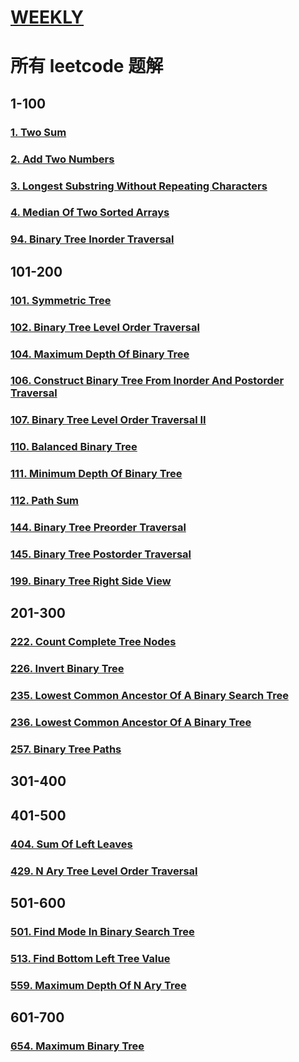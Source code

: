 # [WEEKLY](../weekly/README.md)

# 所有 leetcode 题解

## 1-100

### [1. Two Sum](./1-100/1-two-sum.md)

### [2. Add Two Numbers](./1-100/2-add-two-numbers.md)

### [3. Longest Substring Without Repeating Characters](./1-100/3-longest-substring-without-repeating-characters.md)

### [4. Median Of Two Sorted Arrays](./1-100/4-median-of-two-sorted-arrays.md)

### [94. Binary Tree Inorder Traversal](./1-100/94-binary-tree-inorder-traversal.md)

## 101-200

### [101. Symmetric Tree](./101-200/101-symmetric-tree.md)

### [102. Binary Tree Level Order Traversal](./101-200/102-binary-tree-level-order-traversal.md)

### [104. Maximum Depth Of Binary Tree](./101-200/104-maximum-depth-of-binary-tree.md)

### [106. Construct Binary Tree From Inorder And Postorder Traversal](./101-200/106-construct-binary-tree-from-inorder-and-postorder-traversal.md)

### [107. Binary Tree Level Order Traversal II](./101-200/107-binary-tree-level-order-traversal-II.md)

### [110. Balanced Binary Tree](./101-200/110-balanced-binary-tree.md)

### [111. Minimum Depth Of Binary Tree](./101-200/111-minimum-depth-of-binary-tree.md)

### [112. Path Sum](./101-200/112-path-sum.md)

### [144. Binary Tree Preorder Traversal](./101-200/144-binary-tree-preorder-traversal.md)

### [145. Binary Tree Postorder Traversal](./101-200/145-binary-tree-postorder-traversal.md)

### [199. Binary Tree Right Side View](./101-200/199-binary-tree-right-side-view.md)

## 201-300

### [222. Count Complete Tree Nodes](./201-300/222-count-complete-tree-nodes.md)

### [226. Invert Binary Tree](./201-300/226-invert-binary-tree.md)

### [235. Lowest Common Ancestor Of A Binary Search Tree](./201-300/235-lowest-common-ancestor-of-a-binary-search-tree.md)

### [236. Lowest Common Ancestor Of A Binary Tree](./201-300/236-lowest-common-ancestor-of-a-binary-tree.md)

### [257. Binary Tree Paths](./201-300/257-binary-tree-paths.md)

## 301-400

## 401-500

### [404. Sum Of Left Leaves](./401-500/404-sum-of-left-leaves.md)

### [429. N Ary Tree Level Order Traversal](./401-500/429-N-ary-tree-level-order-traversal.md)

## 501-600

### [501. Find Mode In Binary Search Tree](./501-600/501-find-mode-in-binary-search-tree.md)

### [513. Find Bottom Left Tree Value](./501-600/513-find-bottom-left-tree-value.md)

### [559. Maximum Depth Of N Ary Tree](./501-600/559-maximum-depth-of-n-ary-tree.md)

## 601-700

### [654. Maximum Binary Tree](./601-700/654-maximum-binary-tree.md)
